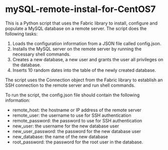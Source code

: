 # mySQL-remote-instal-for-CentOS7

This is a Python script that uses the Fabric library to install, configure and populate a MySQL database on a remote server. The script does the following tasks:

1. Loads the configuration information from a JSON file called config.json.
2. Installs the MySQL server on the remote server by running the necessary shell commands.
3. Creates a new database, a new user and grants the user all privileges on the database.
4. Inserts 10 random dates into the table of the newly created database.

The script uses the Connection object from the Fabric library to establish an SSH connection to the remote server and run shell commands.

To run the script, the config.json file should contain the following information:

+ remote_host: the hostname or IP address of the remote server
+ remote_user: the username to use for SSH authentication
+ remote_password: the password to use for SSH authentication
+ new_user: the username for the new database user
+ new_user_password: the password for the new database user
+ new_database: the name of the new database
+ root_password: the password for the root user in the database.
